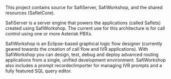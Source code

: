 This project contains source for SafiServer, SafiWorkshop, and the shared resources (SafletCore).

SafiServer is a server engine that powers the applications (called Saflets) created using SafiWorkshop.  The current use for this architecture is for call control using one or more Asterisk PBXs.

SafiWorkshop is an Eclipse-based graphical logic flow designer (currently geared towards the creation of call flow and IVR applications). With SafiWorkshop you can design, test, debug and deploy advanced routing applications from a single, unified development environment. SafiWorkshop also includes a prompt recorder/importer for managing IVR prompts and a fully featured SQL query editor.